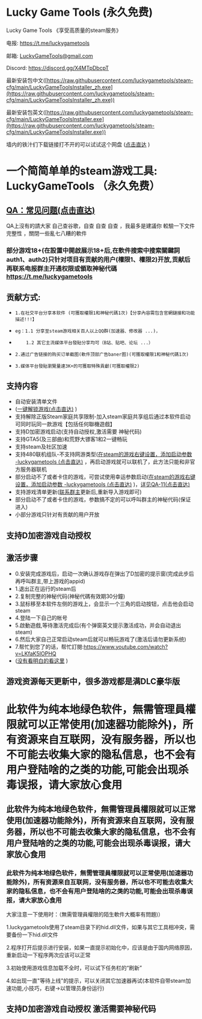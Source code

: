 <style>
body {
  background-image: url('background.jpg'); 
  background-size: cover; 
  background-position: center;
  background-repeat: no-repeat; 
  background-attachment: fixed; 
}
</style>
<script async src="https://pagead2.googlesyndication.com/pagead/js/adsbygoogle.js?client=ca-pub-7261994485465423"
     crossorigin="anonymous"></script>

# Lucky Game Tools   (永久免费)
Lucky Game Tools 《享受高质量的steam服务》

电报: <a href="https://t.me/luckygametools" target="_blank">https://t.me/luckygametools</a> 

邮箱: LuckyGameTools@gmail.com

Discord: <a href="https://discord.gg/X4MTpDbcpT" target="_blank">https://discord.gg/X4MTpDbcpT</a> 


最新安装包中文([https://raw.githubusercontent.com/luckygametools/steam-cfg/main/LuckyGameToolsInstaller_zh.exe](https://raw.githubusercontent.com/luckygametools/steam-cfg/main/LuckyGameToolsInstaller_zh.exe))

最新安装包英文([https://raw.githubusercontent.com/luckygametools/steam-cfg/main/LuckyGameToolsInstaller.exe](https://raw.githubusercontent.com/luckygametools/steam-cfg/main/LuckyGameToolsInstaller.exe))

墙内的铁汁们下载链接打不开的可以试试这个网盘  (<a href="https://gofile.io/d/u5qpiY" target="_blank">点击直达</a> )

<h1>一个简简单单的steam游戏工具: LuckyGameTools （永久免费）</h1>

<h2><a href="qa_zh.html" target="_blank">QA：常见问题(点击直达)</a> </h2> QA上沒有的請大家 自己查谷歌，自查 自查 自查 ，我最多是建議你 較驗一下文件完整性 ，關閉一些亂七八糟的軟件

<h3>部分游戏18+(在設置中開啟展示18+后,在軟件搜索中搜索關鍵詞 auth1、auth2)只针对项目有贡献的用户(權限1、權限2)开放,贡献后再联系电报群主开通权限或領取神秘代碼  <a href="https://t.me/luckygametools" target="_blank">https://t.me/luckygametools</a>  </h3>

## 贡献方式:
-     1.在社交平台分享本软件 (可獲取權限1和神秘代碼1次)【分享內容需包含官網鏈接和功能描述!!!】
-     eg：1.1 分享至steam游戏相关百人以上QQ群(加速器、修改器 ...)，
-         1.2 其它主流媒体平台發貼分享均可（B站、贴吧、论坛 ...）
-     2.通过广告链接的购买订单截图(軟件顶部广告baner图)(可獲取權限1和神秘代碼1次)
-     3.媒体平台發貼瀏覽量達3K+的可獲取特殊貢獻(可獲取權限2)


## 支持内容
- 自动安装清单文件 
- (<a href="https://docs.qq.com/doc/DTVl3S0VhY0RvcEVZ" target="_blank">一键解锁游戏(点击直达)</a> )
- 支持解除正版Steam家庭共享限制-加入steam家庭共享组后通过本软件启动可同时玩同一款游戏【包括任何聯機遊戲】
- 支持D加密游戏启动(支持自动授权,激活需要 神秘代码)
- 支持GTA5(及三部曲)和荒野大镖客1和2一键畅玩
- 支持steam及社区加速
- 支持480联机组队-不支持网游类型(<a href="steam-arg.jpg" target="_blank">在steam的游戏右键设置，添加启动参数 -luckygametools (点击直达)</a> ，再启动游戏就可以联机了，此方法只能和非官方服务器联机
- 部分启动不了或者卡住的游戏，可尝试使用幸运参数启动(<a href="steam-arg.jpg" target="_blank">在steam的游戏右键设置，添加启动参数 -luckygametools (点击直达)</a> )，<a href="qa_zh.html" target="_blank">详见QA-11(点击直达)</a>
- 支持游戏清单更新([联系群主](https://t.me/luckygametools)更新后,重新导入游戏即可)
- 部分启动不了或者卡住的游戏，参数搞不定的可以呼叫群主的神秘代码(保证进入)
- 小部分游戏只针对有贡献的用户开放
  
<h2>支持D加密游戏自动授权</h2>

## 激活步骤 
- 0.安装完成游戏后，启动一次确认游戏存在弹出了D加密的提示窗(完成此步后再呼叫群主,带上游戏的appid)
- 1.退出正在运行的steam后
- 2.复制完整的神秘代码(神秘代碼有效期30分鐘)
- 3.鼠标移至本软件左侧的游戏上，会显示一个三角的启动按钮，点击他会启动steam
- 4.登陆一下自己的帐号
- 5.啟動遊戲,等待激活完成后(有个弹窗英文提示激活成功，并会自动退出steam)
- 6.然后大家自己正常启动steam后就可以畅玩游戏了(激活后请勿更新系统)
- 7.帮忙到您了的话，帮忙訂閱:<a href="https://www.youtube.com/watch?v=LKfaK5IOPHQ" target="_blank">https://www.youtube.com/watch?v=LKfaK5IOPHQ</a> 
- (<a href="https://docs.qq.com/doc/DTUlQVVNBRFh6Y2Fr" target="_blank">没有看明白的看这里</a> )


<h2>游戏资源每天更新中，很多游戏都是满DLC豪华版</h2>

<h1>此软件为纯本地绿色软件，無需管理員權限就可以正常使用(加速器功能除外)，所有资源来自互联网，没有服务器，所以也不可能去收集大家的隐私信息，也不会有用户登陆啥的之类的功能,可能会出现杀毒误报，请大家放心食用</h1>

<h2>此软件为纯本地绿色软件，無需管理員權限就可以正常使用(加速器功能除外)，所有资源来自互联网，没有服务器，所以也不可能去收集大家的隐私信息，也不会有用户登陆啥的之类的功能,可能会出现杀毒误报，请大家放心食用</h2>

<h3>此软件为纯本地绿色软件，無需管理員權限就可以正常使用(加速器功能除外)，所有资源来自互联网，没有服务器，所以也不可能去收集大家的隐私信息，也不会有用户登陆啥的之类的功能,可能会出现杀毒误报，请大家放心食用</h3>

大家注意一下使用时：（無需管理員權限的陌生軟件大概率有問題)）

1.luckygametools使用了steam目录下的hid.dll文件，如果与其它工具相冲突，需要备份一下hid.dll文件

2.程序打开后提示进行安装，如果一直提示初始化中，应该是由于国内网络原因，重新启动一下程序两次应该可以正常

3.初始使用游戏信息加载不全时，可以试下任务栏的“刷新”

4.如出现一直"等待上线"的提示，可以关闭其它加速器再试(本软件自带steam加速功能,小技巧，右键->以管理员身份运行)

<h2>支持D加密游戏自动授权  激活需要神秘代码</h2>
